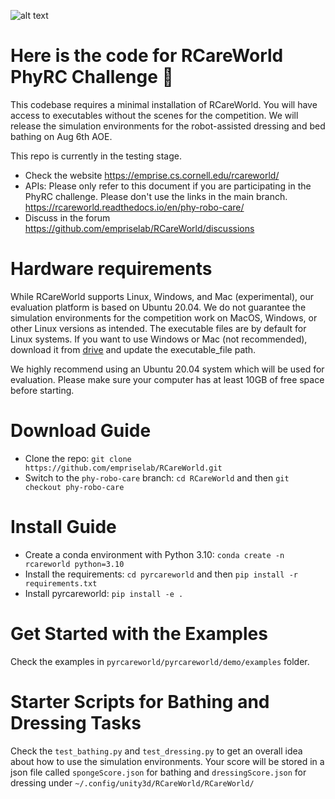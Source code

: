 ![alt text](rcareworld.png)
# Here is the code for RCareWorld PhyRC Challenge 🦾
This codebase requires a minimal installation of RCareWorld. You will have access to executables without the scenes for the competition. We will release the simulation environments for the robot-assisted dressing and bed bathing on Aug 6th AOE.

This repo is currently in the testing stage.
- Check the website https://emprise.cs.cornell.edu/rcareworld/
- APIs: Please only refer to this document if you are participating in the PhyRC challenge. Please don't use the links in the main branch. https://rcareworld.readthedocs.io/en/phy-robo-care/
- Discuss in the forum https://github.com/empriselab/RCareWorld/discussions


# Hardware requirements
While RCareWorld supports Linux, Windows, and Mac (experimental), our evaluation platform is based on Ubuntu 20.04. We do not guarantee the simulation environments for the competition work on MacOS, Windows, or other Linux versions as intended. The executable files are by default for Linux systems. If you want to use Windows or Mac (not recommended), download it from [drive](https://drive.google.com/drive/folders/1TW-C6k1z5xCdgE7q1ht3Flb2FaeCrQ51?usp=sharing) and update the executable_file path.

We highly recommend using an Ubuntu 20.04 system which will be used for evaluation. Please make sure your computer has at least 10GB of free space before starting.

# Download Guide
- Clone the repo: `git clone https://github.com/empriselab/RCareWorld.git`
- Switch to the `phy-robo-care` branch: `cd RCareWorld` and then `git checkout phy-robo-care `

# Install Guide
- Create a conda environment with Python 3.10: `conda create -n rcareworld python=3.10`
- Install the requirements: `cd pyrcareworld` and then `pip install -r requirements.txt`
- Install pyrcareworld: `pip install -e .`

# Get Started with the Examples
Check the examples in `pyrcareworld/pyrcareworld/demo/examples` folder. 

# Starter Scripts for Bathing and Dressing Tasks
Check the `test_bathing.py` and `test_dressing.py` to get an overall idea about how to use the simulation environments. Your score will be 
stored in a json file called `spongeScore.json` for bathing and `dressingScore.json` for dressing under `~/.config/unity3d/RCareWorld/RCareWorld/`
